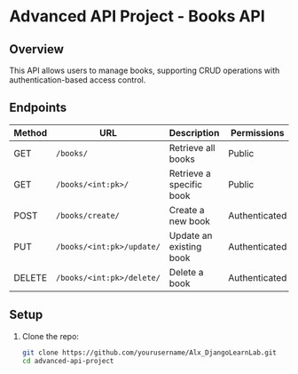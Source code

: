 # Advanced API Project - Books API

## Overview
This API allows users to manage books, supporting CRUD operations with authentication-based access control.

## Endpoints

| Method | URL                      | Description                  | Permissions       |
|--------|--------------------------|------------------------------|------------------|
| GET    | `/books/`                | Retrieve all books           | Public          |
| GET    | `/books/<int:pk>/`       | Retrieve a specific book     | Public          |
| POST   | `/books/create/`         | Create a new book            | Authenticated   |
| PUT    | `/books/<int:pk>/update/`| Update an existing book      | Authenticated   |
| DELETE | `/books/<int:pk>/delete/`| Delete a book                | Authenticated   |

## Setup
1. Clone the repo:
   ```bash
   git clone https://github.com/yourusername/Alx_DjangoLearnLab.git
   cd advanced-api-project
